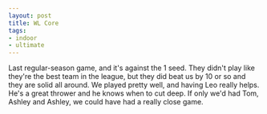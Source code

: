 ```yaml
---
layout: post
title: WL Core
tags:
- indoor
- ultimate
---
```


Last regular-season game, and it's against the 1 seed. They didn't play like they're the best team in the league, but they did beat us by 10 or so and they are solid all around. We played pretty well, and having Leo really helps. He's a great thrower and he knows when to cut deep. If only we'd had Tom, Ashley and Ashley, we could have had a really close game.
